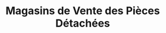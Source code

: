 ---
title: "Magasins de Vente des Pièces Détachées"
url: /nzerekore/magasins-de-vente-des-pieces-detachees/
shop: Allgemein
---